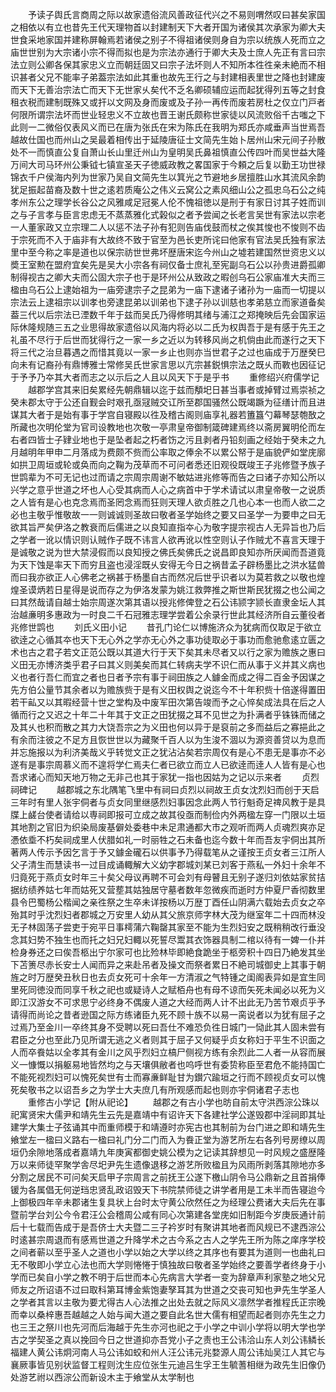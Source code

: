 <!-- { "loadSidebar": true } -->
　　予读子舆氏言商周之际以故家遗俗流风善政征代兴之不易则喟然叹曰甚矣家国之相依以有立也昔先王代天理物首以封建制天下大者开国为诸侯其次承家为卿大夫世食采地家国并建称屏翰焉若诸侯之别子不得祖诸侯则身自为宗以统族人死而立之庙世世别为大宗诸小宗不得而拟也是为宗法亦通行于卿大夫及士庶人先正有言曰宗法立则公卿各保其家忠义立而朝廷固又曰宗子法坏则人不知所本徃徃亲未絶而不相识甚者父兄不能率子弟葢宗法如此其重也故先王行之与封建相表里世之降也封建废而天下无善治宗法亡而天下无世家乆矣代不乏名卿硕辅应运而起犹得列五等之封食租衣税而建制既殊又或扞以文网及身而废或及子孙一再传而废若房杜之仅立门戸者何限所谓宗法坏而世业轻忠义不立故也晋王谢氏颇称世家徒以风流败俗千古嗤之下此则一二微俗仅表风义而已在唐为张氏在宋为陈氏在我明为郑氏亦咸垂声当世焉吾越故仕国也而州山之吴最着相传出于延陵唐征士文简先生始卜居州山宋元间子孙散处不一而慎直公复自萧山长山里迁州山为皇明吴氏鼻祖慎直公传四叶而吴世益大隆万间大司马环州公秉钺七镇宣圣天子徳威政教之畧国家于今頼之后复以勤王功世禄锦衣千户侯海内列为世家乃吴自文简先生以箕光之节避地乡居擅胜山水其流风余韵犹足振起苗裔及数十世之逺若质庵公之伟义云窝公之素风细山公之孤忠乌石公之纯孝州东公之理学长谷公之风雅咸足冠冕人伦不愧祖徳以是刑于有家日讨其子姓而训之与子言孝与臣言忠虑无不蒸蒸雅化式榖似之者予尝闻之长老言吴世有家法以宗老一人董家政又立宗理二人以惩不法子孙有犯则告庙伐鼓而杖之俟其悛也不悛则不齿于宗死而不入于庙非有大故终不致于官至为邑长吏所诧曰他家有官法吴氏独有家法里中至今称之率是道也以保宗祊世世弗坏歴唐宋迄今州山之墟若建国然世资忠义以奬王室勲在盟府宜矣先是吴大小宗各有祠仅备士庶礼至宪副乌石公以孙贵进爵孤卿制得视古之卿大夫而公固大宗子也于是环州公从致政之暇创乌石公家庙准大夫而三楹由乌石公上逮始祖为一庙旁逮宗子之昆弟为一庙下逮诸子诸孙为一庙而一切提以宗法云上逮祖宗以训孝也旁逮昆弟以训弟也下逮子孙以训慈也孝弟慈立而家道备矣葢三代以后宗法已湮数千年于兹而吴氏乃得修明其绪与浦江之郑掩映后先会国家运际休隆规随三五之业思得故家遗俗以风海内将必以二氏为权舆吾于是有感于先王之礼虽不尽行于后世而犹得行之一家一乡之近以为转移风尚之机倘由此而遂行之天下将三代之治旦暮遇之而惜其竟以一家一乡止也则亦当世君子之过也庙成于万歴癸巳向未有记裔孙有鼎博雅士常修吴氏世家言思以亢宗甚鋭惧宗法之既乆而斁也因征记于予予乃夲其大者而志之以示后之人且以风天下于是乎书
　　重修绍兴府儒学记
　　越郡学宫其来旧矣累经先朝鼎辑以迄于兹而頺圯日甚当事者或掉臂过焉崇祯之癸未郡太守于公还自觐会时艰孔亟冦贼交讧所至郡国骚然公既竭蹶为征缮计而且进谋其大者于是始有事于学宫自寝殿以徃及稽古阁则庙享礼器若簠簋勺幕琴瑟匏敔之所藏也次明伦堂为官司设教地也次敬一亭肃皇帝御制箴碑建焉终以斋房翼明伦而左右者四皆士子肄业地也于是坠者起之朽者饬之污且剥者丹铅刻画之经始于癸未之九月越明年甲申二月落成为费颇不赀而公率取之俸余不以累公帑于是庙貌俨如堂庑廓如拱卫周垣或轮或奂而向之鞠为茂草而不可问者悉还旧观役既竣王子兆修暨予族子世鹍辈为不可无记也过而请之宗周宗周谢不敏姑进兆修等而告之曰诸子亦知公所以兴学之意乎世道之坏也人心受其病而人心之病首中于学术请试以肃皇帝敬一之说质之人皆有是心也克念焉而圣罔念焉而狂则天理人欲贞胜之几也心本一也而人欲二之必也主敬乎惟敬故一一则诚诚则圣故曰敬者圣学始终之要又曰圣学一为要申之曰无欲其旨严矣伊洛之教衰而后儒进之以良知直指夲心为敬字提宗视古人无异旨也乃后之学者一讹以情识则认贼作子既不讳言人欲再讹以性空则认子作贼尤不喜言天理于是诚敬之说为世大禁浸假而以良知授之佛氏矣佛氏之说昌即良知亦所厌闻而吾道竟为天下蚀是率天下而穷且盗也浸淫既乆安得无今日之祸昔孟子辟杨墨比之洪水猛兽而曰我亦欲正人心佛老之祸甚于杨墨自古而然况后世乎识者以为莫若救之以敬也煌煌圣谟炳若日星得是说而存之为伊洛发蒙为姚江救弊推之斯世斯民犹掇之也公闻之曰其然哉请自越士始宗周遂次第其语以授兆修俾登之石公讳颕字颕长直隶金坛人其治越亷明多惠政为一时良二千石冠雅志理学尝着公余录行世此其经济所自云董役者兆修世鹍也
　　刘氏义田小记
　　昔孔门论仁以博施济众为犹病而仅取足于欲立欲逹之心循其夲也天下无心外之学亦无心外之事功徒取必于事功而愈驰愈逺立匮之术也古之君子若文正范公既以其道大行于天下矣其未尽者又以行之家为赡族之惠曰义田无亦博济类乎君子曰其义则美矣而其仁转病夫学不识仁而从事于义并其义病也义也者行吾仁而宜之者也日者予宗有事于祠田族之人鐻金而成之得二百金予因谋之先方伯公量节其余者以为赡族赀于是有义田权舆之说迄今不十年积赀十倍遂得置田若干畆又以其暇经营十世之堂构及中废军田次第告竣而予之心悴矣成法具在后之人循而行之又迟之十年二十年其于文正之田犹掇之耳不见世之为扑满者乎铢铢而储之及其乆也积而散之其力大饶吾宗之为义田也何以异于是裒前之多而益后之寡挹此之有余而注彼之不足方且恢世世以为藏聚千百人以为生浚不涸以为源资善贷以为息而并忘施报以为利济美哉义乎转觉文正之犹沾沾矣若宗周仅有是心不患无是事亦不必遂有是事宗周慕义而不遑将学仁焉夫仁者已欲立而立人已欲逹而逹人人皆有是心也吾求诸心而知天地万物之无非己也其于家犹一指也因姑为之记以示来者
　　贞烈祠碑记
　　越郡城之东北隅笔飞里中有祠曰贞烈以祠故王贞女沈烈妇而创于天启三年时有里人张宇侗者与贞女同里继感烈妇事因念此两人节行魁奇足禆风教于是具牒上鹾台使者请给以専祠即报可立成之故其役亟而制俭内外两楹左穿一门限以土垣其地割之官旧为织染局废基僻处委巷中未足肃通都大市之观听而两人贞魂烈爽亦足慿依埀不朽矣祠成里人伏腊如礼一时丽牲之石未备也迄今数十年而吾友宇侗出其所著两人传示予因乞言于予又鐻金礲石以供事予乃得载笔从之谨按王贞女者三江所人父子清生而慧读书一过目成诵輙解大义幼字郡城刘某已刘客于燕私一外妇十余年不归竟死于燕贞女时年三十矣父母议再聘不可会刘有母瞽且无别子遂归刘依姑家贫拮据纺绩养姑七年而姑死又营塟其姑独居守墓者数年忽微疾而逝时方仲夏尸香彻数里县令巴蜀杨公楷闻之亲徃祭之生卒未详按杨以万歴丁酉任山阴满六载始去贞女之卒殆其时乎沈烈妇者郡城之万安里人幼从其父旅京师字林大茂为继室年二十四而林没无子林固荡子尝吏于宛平日事樗蒲六鞠罄其家至不能为生烈妇安之既稍稍改行垂没念其妇势不独生也而托之妇兄妇輙以死誓尽鬻其衣饰器具制二棺以待有一婢一仆并检身券还之曰俟吾柩出宁尔家可也比殓林毕即絶食跪坐于柩旁积十四日乃絶发其坐下苫箦尽赤长安士人闻而异之来赴吊者及操文而祭者累日不絶司城御史上其事于朝旌之时万歴癸丑秋日也去贞女死可十余年一方清淑之气特锺之闺阁表异如是宜生同里死同徳没而同享千秋之祀也或疑诗人之赋栢舟也有母不谅而矢死未闻必以死为义即江汉游女不可求思宁必终身不偶废人道之大经而两人计不出此无乃苦节艰贞乎予请得而尚论之昔者逊国之际方练诸臣九死不顾十族不以易一脔说者以为犹有屈子之过焉乃至金川一卒终其身不受聘以死曰吾仕不难恐负徃日城门一恸此其人固未尝有君臣之分也至此乃见所谓无逃之义者则其于屈子又何疑乎贞女称妇于平生不识面之人而卒飬姑以全孝其有金川之风乎烈妇立槁尸侧视方练有余烈此二人者一从容而展义一慷慨以捐躯易地皆然均之与天壤俱敝者也呜呼世有委贽称臣至君危不能持国亡不能死视烈妇可以愧死矣世有士而寡亷鲜耻甘为鑚穴踰垣之行而不顾视贞女可以愧死矣敬书之以诏吾乡之为学士大夫庶几有所观感而起也则亦宇侗诸君子志也
　　重修古小学记【附从祀论】
　　越郡之有古小学也昉自前太守洪西淙公珠以祀寓贤宋大儒尹和靖先生云先是嘉靖中有诏许天下各建社学公遂毁郡中淫祠即其址建学大集士子弦诵其中而重师模于和靖遵时亦宪古也其制前为台门进之即和靖先生飨堂左一楹曰义路右一楹曰礼门分二门而入为飬正堂为游艺所左右各列号房缭以周垣仍余隙地落成者嘉靖九年庚寅都御史姚公模为之记读其辞想见一时风规之盛歴隆万以来师徒罕聚学舎尽圯尹先生遗像退移之游艺所败楹且为风雨所剥落其隙地亦多分割之居民不可问矣天启甲子宗周言之前抚王公遂下檄山阴令马公鼎新之且首捐俸锾为各属倡无何逆珰忠贤乱政诏毁天下书院禁师徒之讲学者用是工未半而告寝迨今上御极四年辛未郡诸生复具状上台时太守黄公欣然任之为经理公费诸大夫后先在事暨前学台刘公今令君汪公会稽周公咸有同心次第建各堂庑如旧制距今岁庚辰通计前后十七载而告成于是吾侪士大夫暨二三子衿岁时有聚讲其地者而风规已不逮西淙公时逺甚宗周退而有感焉世道之升降学术之古今系之古人之学先王所为陈之庠序学校之间者蕲以至乎圣人之道也小学以始之大学以终之其序也有要其为道则一也曲礼曰无不敬即小学立心法也而大学则惓惓于慎独故曰敬者圣学始终之要善学者终身于小学而已矣自小学之教不明于后世而本心先病言大学者一变为辞章声利家塾之地父兄师友之所诏语不过曰取科第耳博金紫饱妻孥耳其为世道之交丧可知也尹先生学圣人之学者其言以主敬为要尤得古人心法推之出处去就之际风义凛然学者推程氏正宗晚而幸以桑梓惠吾越越之人始与闻大道之要自此名世大儒有相望而起者则亦先生之力也三王之祭川也先河而后海越于先生亦河也祀之于小学之中训小学将以明大学也学古之学契圣之真以挽回今日之世道抑亦吾党小子之责也王公讳洽山东人刘公讳鳞长福建人黄公讳炯河南人马公讳如蛟和州人汪公讳元兆婺源人周公讳灿吴江人其它与襄厥事皆见别状监督工程则沈生应位张生元迪吕生孚王生毓蓍相继为政先生旧像仍处游艺祔以西淙公而新设木主于飨堂从太学制也
